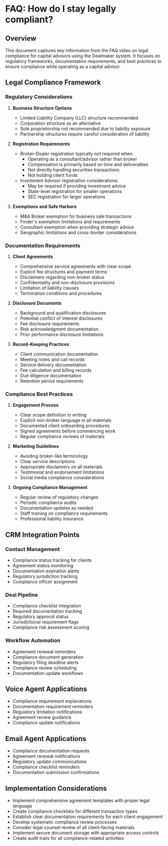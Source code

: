 # FAQ: How do I stay legally compliant?

## Overview
This document captures key information from the FAQ video on legal compliance for capital advisors using the Dealmaker system. It focuses on regulatory frameworks, documentation requirements, and best practices to ensure compliance while operating as a capital advisor.

## Legal Compliance Framework

### Regulatory Considerations
1. **Business Structure Options**
   - Limited Liability Company (LLC) structure recommended
   - Corporation structure as an alternative
   - Sole proprietorship not recommended due to liability exposure
   - Partnership structures require careful consideration of liability

2. **Registration Requirements**
   - Broker-Dealer registration typically not required when:
     - Operating as a consultant/advisor rather than broker
     - Compensation is primarily based on time and deliverables
     - Not directly handling securities transactions
     - Not holding client funds
   - Investment Advisor registration considerations:
     - May be required if providing investment advice
     - State-level registration for smaller operations
     - SEC registration for larger operations

3. **Exemptions and Safe Harbors**
   - M&A Broker exemption for business sale transactions
   - Finder's exemption limitations and requirements
   - Consultant exemption when providing strategic advice
   - Geographic limitations and cross-border considerations

### Documentation Requirements
1. **Client Agreements**
   - Comprehensive service agreements with clear scope
   - Explicit fee structures and payment terms
   - Disclaimers regarding non-broker status
   - Confidentiality and non-disclosure provisions
   - Limitation of liability clauses
   - Termination conditions and procedures

2. **Disclosure Documents**
   - Background and qualification disclosures
   - Potential conflict of interest disclosures
   - Fee disclosure requirements
   - Risk acknowledgment documentation
   - Prior performance disclosure limitations

3. **Record-Keeping Practices**
   - Client communication documentation
   - Meeting notes and call records
   - Service delivery documentation
   - Fee calculation and billing records
   - Due diligence documentation
   - Retention period requirements

### Compliance Best Practices
1. **Engagement Process**
   - Clear scope definition in writing
   - Explicit non-broker language in all materials
   - Documented client onboarding procedures
   - Signed agreements before commencing work
   - Regular compliance reviews of materials

2. **Marketing Guidelines**
   - Avoiding broker-like terminology
   - Clear service descriptions
   - Appropriate disclaimers on all materials
   - Testimonial and endorsement limitations
   - Social media compliance considerations

3. **Ongoing Compliance Management**
   - Regular review of regulatory changes
   - Periodic compliance audits
   - Documentation updates as needed
   - Staff training on compliance requirements
   - Professional liability insurance

## CRM Integration Points

### Contact Management
- Compliance status tracking for clients
- Agreement status monitoring
- Documentation expiration alerts
- Regulatory jurisdiction tracking
- Compliance officer assignment

### Deal Pipeline
- Compliance checklist integration
- Required documentation tracking
- Regulatory approval status
- Jurisdictional requirement flags
- Compliance risk assessment scoring

### Workflow Automation
- Agreement renewal reminders
- Compliance document generation
- Regulatory filing deadline alerts
- Compliance review scheduling
- Documentation update workflows

## Voice Agent Applications
- Compliance requirement explanations
- Documentation requirement reminders
- Regulatory limitation notifications
- Agreement review guidance
- Compliance update notifications

## Email Agent Applications
- Compliance documentation requests
- Agreement renewal notifications
- Regulatory update communications
- Compliance checklist reminders
- Documentation submission confirmations

## Implementation Considerations
- Implement comprehensive agreement templates with proper legal language
- Create compliance checklists for different transaction types
- Establish clear documentation requirements for each client engagement
- Develop systematic compliance review processes
- Consider legal counsel review of all client-facing materials
- Implement secure document storage with appropriate access controls
- Create audit trails for all compliance-related activities
